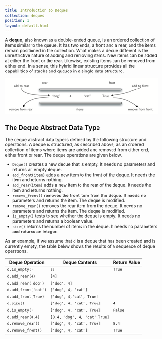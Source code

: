 ```yaml
---
title: Introduction to Deques
collection: deques
position: 1
layout: default.html
---
```


A **deque**, also known as a double-ended queue, is an ordered
collection of items similar to the queue. It has two ends, a front and a
rear, and the items remain positioned in the collection. What makes a
deque different is the unrestrictive nature of adding and removing
items. New items can be added at either the front or the rear. Likewise,
existing items can be removed from either end. In a sense, this hybrid
linear structure provides all the capabilities of stacks and queues in a
single data structure.

![A deque of Python data objects](figures/basic-deque.png)

The Deque Abstract Data Type
---

The deque abstract data type is defined by the following structure and
operations. A deque is structured, as described above, as an ordered
collection of items where items are added and removed from either end,
either front or rear. The deque operations are given below.

-   `Deque()` creates a new deque that is empty. It needs no parameters
    and returns an empty deque.
-   `add_front(item)` adds a new item to the front of the deque. It needs
    the item and returns nothing.
-   `add_rear(item)` adds a new item to the rear of the deque. It needs
    the item and returns nothing.
-   `remove_front()` removes the front item from the deque. It needs no
    parameters and returns the item. The deque is modified.
-   `remove_rear()` removes the rear item from the deque. It needs no
    parameters and returns the item. The deque is modified.
-   `is_empty()` tests to see whether the deque is empty. It needs no
    parameters and returns a boolean value.
-   `size()` returns the number of items in the deque. It needs no
    parameters and returns an integer.

As an example, if we assume that `d` is a deque that has been created
and is currently empty, the table below shows the results
of a sequence of deque operations.


Deque Operation | Deque Contents | Return Value
--- | --- | ---
`d.is_empty()` | `[]` |  `True`
`d.add_rear(4)` |    `[4]` |
`d.add_rear('dog')` |    `['dog', 4]` |
`d.add_front('cat')` |   `['dog', 4, 'cat']` |
`d.add_front(True)` |    `['dog', 4,'cat', True]` |
`d.size()` |    `['dog', 4, 'cat', True]` |   `4`
`d.is_empty()` | `['dog', 4, 'cat', True]` |   `False`
`d.add_rear(8.4)` |  `[8.4, 'dog', 4, 'cat',True]` |
`d.remove_rear()` |  `['dog', 4, 'cat', True]` |   `8.4`
`d.remove_front()` | `['dog', 4, 'cat']` | `True`
